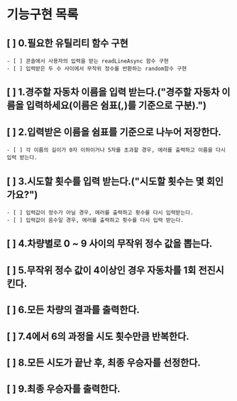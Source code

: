 # 기능구현 목록

## [ ] 0.필요한 유틸리티 함수 구현
    - [ ] 콘솔에서 사용자의 입력을 받는 readLineAsync 함수 구현 
    - [ ] 입력받은 두 수 사이에서 무작위 정수를 반환하는 random함수 구현  

## [ ] 1.경주할 자동차 이름을 입력 받는다.("경주할 자동차 이름을 입력하세요(이름은 쉼표(,)를 기준으로 구분).")
## [ ] 2.입력받은 이름을 쉼표를 기준으로 나누어 저장한다.
    - [ ] 각 이름의 길이가 0자 이하이거나 5자를 초과할 경우, 에러를 출력하고 이름을 다시 입력 받는다.
## [ ] 3.시도할 횟수를 입력 받는다.("시도할 횟수는 몇 회인가요?")
    - [ ] 입력값이 정수가 아닐 경우, 에러를 출력하고 횟수를 다시 입력받는다.
    - [ ] 입력값이 음수일 경우, 에러를 출력하고 횟수를 다시 입력 받는다.
## [ ] 4.차량별로 0 ~ 9 사이의 무작위 정수 값을 뽑는다.
## [ ] 5.무작위 정수 값이 4이상인 경우 자동차를 1회 전진시킨다.
## [ ] 6.모든 차량의 결과를 출력한다.
## [ ] 7.4에서 6의 과정을 시도 횟수만큼 반복한다.
## [ ] 8.모든 시도가 끝난 후, 최종 우승자를 선정한다.
## [ ] 9.최종 우승자를 출력한다.

